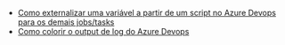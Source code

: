 - [Como externalizar uma variável a partir de um script no Azure Devops para os demais jobs/tasks](https://learn.microsoft.com/pt-br/azure/devops/pipelines/process/set-variables-scripts?view=azure-devops&tabs=bash)
- [Como colorir o output de log do Azure Devops](https://medium.com/objectsharp/adding-colour-to-azure-pipeline-logs-3d28949bf118)

